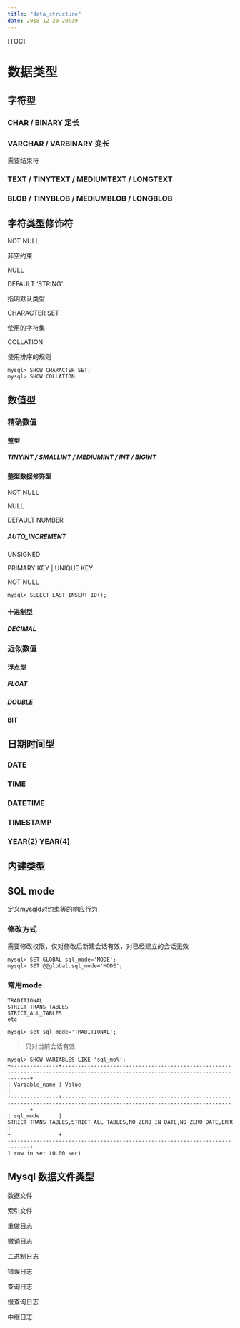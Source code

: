 ```yaml
---
title: "data_structure"
date: 2018-12-20 20:39
---
```



[TOC]



# 数据类型



## 字符型

### CHAR / BINARY  定长



### VARCHAR / VARBINARY 变长 

需要结束符



### TEXT / TINYTEXT / MEDIUMTEXT / LONGTEXT



### BLOB / TINYBLOB / MEDIUMBLOB / LONGBLOB





## 字符类型修饰符



NOT NULL

非空约束



NULL



DEFAULT ‘STRING’ 

指明默认类型



CHARACTER SET

使用的字符集



COLLATION

使用排序的规则

```
mysql> SHOW CHARACTER SET;
mysql> SHOW COLLATION;
```









## 数值型



### 精确数值



#### 整型

##### TINYINT / SMALLINT / MEDIUMINT / INT / BIGINT





#### 整型数据修饰型

NOT NULL

NULL

DEFAULT NUMBER



##### AUTO_INCREMENT

UNSIGNED

PRIMARY KEY | UNIQUE KEY

NOT NULL

```
mysql> SELECT LAST_INSERT_ID();
```





#### 十进制型

##### DECIMAL



### 近似数值

#### 浮点型



##### FLOAT



##### DOUBLE



#### BIT





## 日期时间型



### DATE



### TIME



### DATETIME



### TIMESTAMP



### YEAR(2)  YEAR(4)





## 内建类型









## SQL mode

定义mysqld对约束等的响应行为

### 修改方式

需要修改权限，仅对修改后新建会话有效，对已经建立的会话无效

```
mysql> SET GLOBAL sql_mode='MODE';
mysql> SET @@global.sql_mode='MODE';
```



### 常用mode

```
TRADITIONAL
STRICT_TRANS_TABLES
STRICT_ALL_TABLES
etc
```





```
mysql> set sql_mode='TRADITIONAL';
```

> 只对当前会话有效



```
mysql> SHOW VARIABLES LIKE 'sql_mo%';
+---------------+----------------------------------------------------------------------------------------------------------------------------------+
| Variable_name | Value                                                                                                                            |
+---------------+----------------------------------------------------------------------------------------------------------------------------------+
| sql_mode      | STRICT_TRANS_TABLES,STRICT_ALL_TABLES,NO_ZERO_IN_DATE,NO_ZERO_DATE,ERROR_FOR_DIVISION_BY_ZERO,TRADITIONAL,NO_ENGINE_SUBSTITUTION |
+---------------+----------------------------------------------------------------------------------------------------------------------------------+
1 row in set (0.00 sec)
```







## Mysql 数据文件类型

数据文件

索引文件

重做日志

撤销日志

二进制日志

错误日志

查询日志

慢查询日志

中继日志


